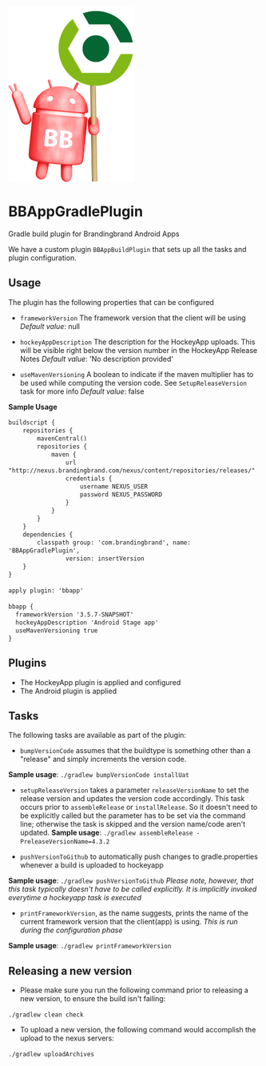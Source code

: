 ![logo](logo.png)

# BBAppGradlePlugin
Gradle build plugin for Brandingbrand Android Apps

We have a custom plugin `BBAppBuildPlugin` that sets up all the tasks and plugin configuration.

## Usage

The plugin has the following properties that can be configured

- `frameworkVersion`
 The framework version that the client will be using
 _Default value_: null
 
- `hockeyAppDescription`
 The description for the HockeyApp uploads. This will be visible right below the version number
in the HockeyApp Release Notes
_Default value_: 'No description provided'

- `useMavenVersioning`
A boolean to indicate if the maven multiplier has to be used while computing the version code. See `SetupReleaseVersion` task for more info
_Default value_: false

**Sample Usage**
```
buildscript {
    repositories {
        mavenCentral()
        repositories {
            maven {
                url "http://nexus.brandingbrand.com/nexus/content/repositories/releases/"
                credentials {
                    username NEXUS_USER
                    password NEXUS_PASSWORD
                }
            }
        }
    }
    dependencies {
        classpath group: 'com.brandingbrand', name: 'BBAppGradlePlugin',
                version: insertVersion
    }
}

apply plugin: 'bbapp'

bbapp {
  frameworkVersion '3.5.7-SNAPSHOT'
  hockeyAppDescription 'Android Stage app'
  useMavenVersioning true
}
```

## Plugins

- The HockeyApp plugin is applied and configured
- The Android plugin is applied

## Tasks

The following tasks are available as part of the plugin:

- `bumpVersionCode` assumes that the buildtype is something other than a "release" and simply increments the version code.

 **Sample usage**: `./gradlew bumpVersionCode installUat`

- `setupReleaseVersion` takes a parameter `releaseVersionName` to set the release version
and updates the version code accordingly. This task occurs prior to `assembleRelease` or
`installRelease`. So it doesn't need to be explicitly called but the parameter has to be
set via the command line; otherwise the task is skipped and the version name/code aren't
updated.
**Sample usage**: `./gradlew assembleRelease -PreleaseVersionName=4.3.2`

- `pushVersionToGithub` to automatically push changes to gradle.properties whenever a build is uploaded to hockeyapp

 **Sample usage**: `./gradlew pushVersionToGithub`
 *Please note, however, that this task typically doesn't have to be called explicitly. It is implicitly invoked everytime a hockeyapp task is executed*

- `printFrameworkVersion`, as the name suggests, prints the name of the current framework version that the client(app) is using. *This is run during the configuration phase*

 **Sample usage**: `./gradlew printFrameworkVersion`

## Releasing a new version

- Please make sure you run the following command prior to releasing a new version, to ensure the build isn't failing:

 `./gradlew clean check`

- To upload a new version, the following command would accomplish the upload to the nexus servers:

 `./gradlew uploadArchives`
